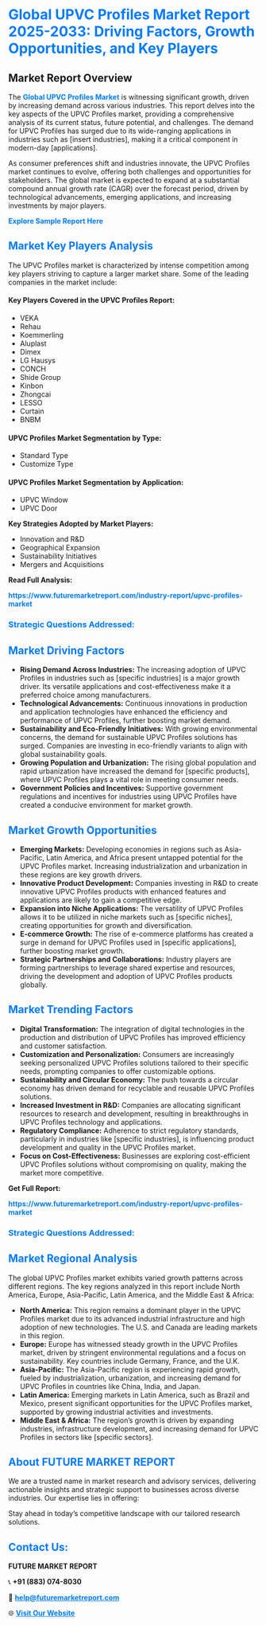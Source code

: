 <h1 style="color: #007BFF;">Global UPVC Profiles Market Report 2025-2033: Driving Factors, Growth Opportunities, and Key Players</h1>

<section id="overview">
<h2>Market Report Overview</h2>
<p>The <a href="https://www.futuremarketreport.com/industry-report/upvc-profiles-market" style="color: #007BFF; text-decoration: none;"><strong>Global UPVC Profiles Market</strong></a> is witnessing significant growth, driven by increasing demand across various industries. This report delves into the key aspects of the UPVC Profiles market, providing a comprehensive analysis of its current status, future potential, and challenges. The demand for UPVC Profiles has surged due to its wide-ranging applications in industries such as [insert industries], making it a critical component in modern-day [applications].</p>
<p>As consumer preferences shift and industries innovate, the UPVC Profiles market continues to evolve, offering both challenges and opportunities for stakeholders. The global market is expected to expand at a substantial compound annual growth rate (CAGR) over the forecast period, driven by technological advancements, emerging applications, and increasing investments by major players.</p>
</section>

<section id="overview">
<p><a href="https://www.futuremarketreport.com/request-sample/reportId=40871" style="color: #007BFF; text-decoration: none;"><strong>Explore Sample Report Here</strong></a></p>
</section>

<section id="key-players">
<h2 style="color: #007BFF;">Market Key Players Analysis</h2>
<p>The UPVC Profiles market is characterized by intense competition among key players striving to capture a larger market share. Some of the leading companies in the market include:</p>
<h4>Key Players Covered in the UPVC Profiles Report:</h4>
<ul><li>VEKA</li><li>Rehau</li><li>Koemmerling</li><li>Aluplast</li><li>Dimex</li><li>LG Hausys</li><li>CONCH</li><li>Shide Group</li><li>Kinbon</li><li>Zhongcai</li><li>LESSO</li><li>Curtain</li><li>BNBM</li></ul>
<h4>UPVC Profiles Market Segmentation by Type:</h4>
<ul><li>Standard Type</li><li>Customize Type</li></ul>

<h4>UPVC Profiles Market Segmentation by Application:</h4>
<ul><li>UPVC Window</li><li>UPVC Door</li></ul>
<p><strong>Key Strategies Adopted by Market Players:</strong></p>
<ul>
<li>Innovation and R&D</li>
<li>Geographical Expansion</li>
<li>Sustainability Initiatives</li>
<li>Mergers and Acquisitions</li>
</ul>
</section>

<section>
<p><strong>Read Full Analysis: </strong></p><a href="https://www.futuremarketreport.com/industry-report/upvc-profiles-market" style="color: #007BFF; text-decoration: none;"><strong>https://www.futuremarketreport.com/industry-report/upvc-profiles-market</strong></a>
<h3 style="color: #007BFF;">Strategic Questions Addressed:</h3>
</section>

<section id="driving-factors">
<h2 style="color: #007BFF;">Market Driving Factors</h2>
<ul>
<li><strong>Rising Demand Across Industries:</strong> The increasing adoption of UPVC Profiles in industries such as [specific industries] is a major growth driver. Its versatile applications and cost-effectiveness make it a preferred choice among manufacturers.</li>
<li><strong>Technological Advancements:</strong> Continuous innovations in production and application technologies have enhanced the efficiency and performance of UPVC Profiles, further boosting market demand.</li>
<li><strong>Sustainability and Eco-Friendly Initiatives:</strong> With growing environmental concerns, the demand for sustainable UPVC Profiles solutions has surged. Companies are investing in eco-friendly variants to align with global sustainability goals.</li>
<li><strong>Growing Population and Urbanization:</strong> The rising global population and rapid urbanization have increased the demand for [specific products], where UPVC Profiles plays a vital role in meeting consumer needs.</li>
<li><strong>Government Policies and Incentives:</strong> Supportive government regulations and incentives for industries using UPVC Profiles have created a conducive environment for market growth.</li>
</ul>
</section>

<section id="growth-opportunities">
<h2 style="color: #007BFF;">Market Growth Opportunities</h2>
<ul>
<li><strong>Emerging Markets:</strong> Developing economies in regions such as Asia-Pacific, Latin America, and Africa present untapped potential for the UPVC Profiles market. Increasing industrialization and urbanization in these regions are key growth drivers.</li>
<li><strong>Innovative Product Development:</strong> Companies investing in R&D to create innovative UPVC Profiles products with enhanced features and applications are likely to gain a competitive edge.</li>
<li><strong>Expansion into Niche Applications:</strong> The versatility of UPVC Profiles allows it to be utilized in niche markets such as [specific niches], creating opportunities for growth and diversification.</li>
<li><strong>E-commerce Growth:</strong> The rise of e-commerce platforms has created a surge in demand for UPVC Profiles used in [specific applications], further boosting market growth.</li>
<li><strong>Strategic Partnerships and Collaborations:</strong> Industry players are forming partnerships to leverage shared expertise and resources, driving the development and adoption of UPVC Profiles products globally.</li>
</ul>
</section>

<section id="trending-factors">
<h2 style="color: #007BFF;">Market Trending Factors</h2>
<ul>
<li><strong>Digital Transformation:</strong> The integration of digital technologies in the production and distribution of UPVC Profiles has improved efficiency and customer satisfaction.</li>
<li><strong>Customization and Personalization:</strong> Consumers are increasingly seeking personalized UPVC Profiles solutions tailored to their specific needs, prompting companies to offer customizable options.</li>
<li><strong>Sustainability and Circular Economy:</strong> The push towards a circular economy has driven demand for recyclable and reusable UPVC Profiles solutions.</li>
<li><strong>Increased Investment in R&D:</strong> Companies are allocating significant resources to research and development, resulting in breakthroughs in UPVC Profiles technology and applications.</li>
<li><strong>Regulatory Compliance:</strong> Adherence to strict regulatory standards, particularly in industries like [specific industries], is influencing product development and quality in the UPVC Profiles market.</li>
<li><strong>Focus on Cost-Effectiveness:</strong> Businesses are exploring cost-efficient UPVC Profiles solutions without compromising on quality, making the market more competitive.</li>
</ul>
</section>

<section>
<p><strong>Get Full Report: </strong></p><a href="https://www.futuremarketreport.com/industry-report/upvc-profiles-market" style="color: #007BFF; text-decoration: none;"><strong>https://www.futuremarketreport.com/industry-report/upvc-profiles-market</strong></a>
<h3 style="color: #007BFF;">Strategic Questions Addressed:</h3>
</section>


<section id="regional-analysis">
<h2 style="color: #007BFF;">Market Regional Analysis</h2>
<p>The global UPVC Profiles market exhibits varied growth patterns across different regions. The key regions analyzed in this report include North America, Europe, Asia-Pacific, Latin America, and the Middle East & Africa:</p>
<ul>
<li><strong>North America:</strong> This region remains a dominant player in the UPVC Profiles market due to its advanced industrial infrastructure and high adoption of new technologies. The U.S. and Canada are leading markets in this region.</li>
<li><strong>Europe:</strong> Europe has witnessed steady growth in the UPVC Profiles market, driven by stringent environmental regulations and a focus on sustainability. Key countries include Germany, France, and the U.K.</li>
<li><strong>Asia-Pacific:</strong> The Asia-Pacific region is experiencing rapid growth, fueled by industrialization, urbanization, and increasing demand for UPVC Profiles in countries like China, India, and Japan.</li>
<li><strong>Latin America:</strong> Emerging markets in Latin America, such as Brazil and Mexico, present significant opportunities for the UPVC Profiles market, supported by growing industrial activities and investments.</li>
<li><strong>Middle East & Africa:</strong> The region’s growth is driven by expanding industries, infrastructure development, and increasing demand for UPVC Profiles in sectors like [specific sectors].</li>
</ul>
</section>

<footer>
<h2 style="color: #007BFF;">About FUTURE MARKET REPORT</h2>
<p>We are a trusted name in market research and advisory services, delivering actionable insights and strategic support to businesses across diverse industries. Our expertise lies in offering:</p>

<p>Stay ahead in today’s competitive landscape with our tailored research solutions.</p>

<h2 style="color: #007BFF;">Contact Us:</h2>
<p><strong>FUTURE MARKET REPORT</strong></p>
<p>📞 <strong>+91 (883) 074-8030</strong></p>
<p>📧 <strong><a href="mailto:help@futuremarketreport.com" style="color: #007BFF;">help@futuremarketreport.com</a></strong></p>
<p>🌐 <strong><a href="https://www.futuremarketreport.com/" style="color: #007BFF;">Visit Our Website</a></strong></p>
</footer>